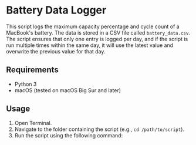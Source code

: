 # Battery Data Logger

This script logs the maximum capacity percentage and cycle count of a MacBook's battery. The data is stored in a CSV file called `battery_data.csv`. The script ensures that only one entry is logged per day, and if the script is run multiple times within the same day, it will use the latest value and overwrite the previous value for that day.

## Requirements

- Python 3
- macOS (tested on macOS Big Sur and later)

## Usage

1. Open Terminal.
2. Navigate to the folder containing the script (e.g., `cd /path/to/script`).
3. Run the script using the following command:

